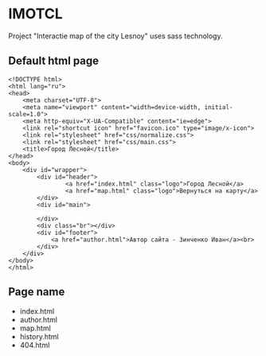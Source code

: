 # IMOTCL
Project "Interactie map of the city Lesnoy" uses sass technology.
## Default html page
```
<!DOCTYPE html>
<html lang="ru">
<head>
    <meta charset="UTF-8">
    <meta name="viewport" content="width=device-width, initial-scale=1.0">
    <meta http-equiv="X-UA-Compatible" content="ie=edge">
    <link rel="shortcut icon" href="favicon.ico" type="image/x-icon">
    <link rel="stylesheet" href="css/normalize.css">
    <link rel="stylesheet" href="css/main.css">
    <title>Город Лесной</title>
</head>
<body>
    <div id="wrapper">
        <div id="header">
                <a href="index.html" class="logo">Город Лесной</a>
                <a href="map.html" class="logo">Вернуться на карту</a>
        </div>
        <div id="main">
            
        </div>
        <div class="br"></div>
        <div id="footer">
            <a href="author.html">Автор сайта - Зинченко Иван</a><br>
        </div>
    </div>
</body>
</html>
```
## Page name
- index.html
- author.html
- map.html
- history.html
- 404.html
